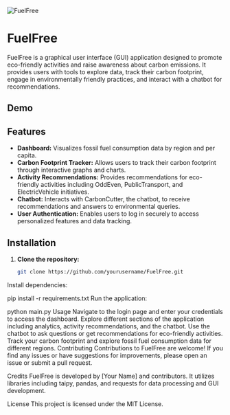 ![FuelFree](https://github.com/AdityaGupta20871/FuelFree/assets/103377205/61c1370e-9de7-4b44-8b6d-8ddb78c9f386)
# FuelFree


FuelFree is a graphical user interface (GUI) application designed to promote eco-friendly activities and raise awareness about carbon emissions. It provides users with tools to explore data, track their carbon footprint, engage in environmentally friendly practices, and interact with a chatbot for recommendations.

## Demo

## Features

- **Dashboard:** Visualizes fossil fuel consumption data by region and per capita.
- **Carbon Footprint Tracker:** Allows users to track their carbon footprint through interactive graphs and charts.
- **Activity Recommendations:** Provides recommendations for eco-friendly activities including OddEven, PublicTransport, and ElectricVehicle initiatives.
- **Chatbot:** Interacts with CarbonCutter, the chatbot, to receive recommendations and answers to environmental queries.
- **User Authentication:** Enables users to log in securely to access personalized features and data tracking.

## Installation

1. **Clone the repository:**

   ```bash
   git clone https://github.com/yourusername/FuelFree.git
Install dependencies:


pip install -r requirements.txt
Run the application:


python main.py
Usage
Navigate to the login page and enter your credentials to access the dashboard.
Explore different sections of the application including analytics, activity recommendations, and the chatbot.
Use the chatbot to ask questions or get recommendations for eco-friendly activities.
Track your carbon footprint and explore fossil fuel consumption data for different regions.
Contributing
Contributions to FuelFree are welcome! If you find any issues or have suggestions for improvements, please open an issue or submit a pull request.

Credits
FuelFree is developed by [Your Name] and contributors. It utilizes libraries including taipy, pandas, and requests for data processing and GUI development.

License
This project is licensed under the MIT License.
